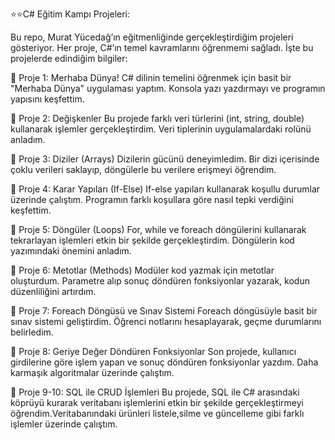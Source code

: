   ⭐⭐C# Eğitim Kampı Projeleri:

Bu repo, Murat Yücedağ’ın eğitmenliğinde gerçekleştirdiğim projeleri gösteriyor. Her proje, C#’ın temel kavramlarını öğrenmemi sağladı. İşte bu projelerde edindiğim bilgiler:

🚀 Proje 1: Merhaba Dünya!
C# dilinin temelini öğrenmek için basit bir "Merhaba Dünya" uygulaması yaptım. Konsola yazı yazdırmayı ve programın yapısını keşfettim.

🚀 Proje 2: Değişkenler
Bu projede farklı veri türlerini (int, string, double) kullanarak işlemler gerçekleştirdim. Veri tiplerinin uygulamalardaki rolünü anladım.

🚀 Proje 3: Diziler (Arrays)
Dizilerin gücünü deneyimledim. Bir dizi içerisinde çoklu verileri saklayıp, döngülerle bu verilere erişmeyi öğrendim.

🚀 Proje 4: Karar Yapıları (If-Else)
If-else yapıları kullanarak koşullu durumlar üzerinde çalıştım. Programın farklı koşullara göre nasıl tepki verdiğini keşfettim.

🚀 Proje 5: Döngüler (Loops)
For, while ve foreach döngülerini kullanarak tekrarlayan işlemleri etkin bir şekilde gerçekleştirdim. Döngülerin kod yazımındaki önemini anladım.

🚀 Proje 6: Metotlar (Methods)
Modüler kod yazmak için metotlar oluşturdum. Parametre alıp sonuç döndüren fonksiyonlar yazarak, kodun düzenliliğini artırdım.

🚀 Proje 7: Foreach Döngüsü ve Sınav Sistemi
Foreach döngüsüyle basit bir sınav sistemi geliştirdim. Öğrenci notlarını hesaplayarak, geçme durumlarını belirledim.

🚀 Proje 8: Geriye Değer Döndüren Fonksiyonlar
Son projede, kullanıcı girdilerine göre işlem yapan ve sonuç döndüren fonksiyonlar yazdım. Daha karmaşık algoritmalar üzerinde çalıştım.

🚀 Proje 9-10: SQL ile CRUD İşlemleri
Bu projede, SQL ile C# arasındaki köprüyü kurarak veritabanı işlemlerini etkin bir şekilde gerçekleştirmeyi öğrendim.Veritabanındaki ürünleri listele,silme ve güncelleme gibi farklı işlemler üzerinde çalıştım.


